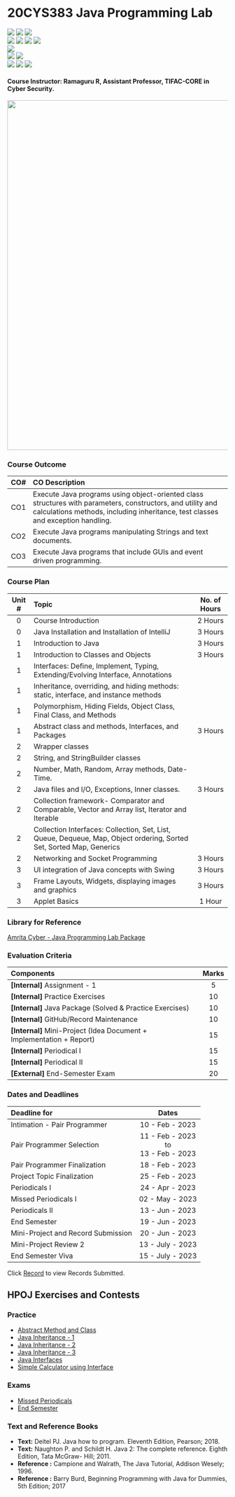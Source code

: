 # 20CYS383 Java Programming Lab
![](https://img.shields.io/badge/Batch-21CYS-lightgreen) ![](https://img.shields.io/badge/UG-blue) ![](https://img.shields.io/badge/Subject-JPL-blue) <br/>
![](https://img.shields.io/badge/Practical-3-orange) ![](https://img.shields.io/badge/Credits-1-orange) ![](https://img.shields.io/badge/Tools-IntelliJ-brown) ![](https://img.shields.io/badge/-HPOJ-brown) <br/> ![](https://img.shields.io/badge/Students-86-gold) <br/> 
![](https://img.shields.io/badge/Pass_Percent-100.00-darkgreen) ![](https://img.shields.io/badge/Average_Marks-64.03-blue) <br/> 
![](https://img.shields.io/badge/Course_Outcome_Attainment-TBD-blue)  ![](https://img.shields.io/badge/TLP_Feedback-61.28-blue) ![](https://img.shields.io/badge/Course_Feedback-67.13-blue)

#### Course Instructor:  Ramaguru R, Assistant Professor, TIFAC-CORE in Cyber Security.

<p align="center">
  <img src="Assets/images/JPL_Class.jpg" width="800">
</p>

### Course Outcome

| CO#  | CO Description |
|:------:|:----------------|
| CO1 | Execute Java programs using object-oriented class structures with parameters, constructors, and utility and calculations methods, including inheritance, test classes and exception handling. |
| CO2 | Execute Java programs manipulating Strings and text documents. |
| CO3 | Execute Java programs that include GUIs and event driven programming. |

### Course Plan 

| Unit # | Topic | No. of Hours |
|:------:|:-------|:------------:|
|    0   |  Course Introduction  | 2 Hours | 
|    0   |  Java Installation and Installation of IntelliJ | 3 Hours | 
|    1   |  Introduction to Java | 3 Hours |
|    1   |  Introduction to Classes and Objects  | 3 Hours | 
|    1   |  Interfaces: Define, Implement, Typing, Extending/Evolving Interface, Annotations |  | 
|    1   |  Inheritance, overriding, and hiding methods: static, interface, and instance methods |   | 
|    1   |  Polymorphism, Hiding Fields, Object Class, Final Class, and Methods |   | 
|    1   |  Abstract class and methods, Interfaces, and Packages |  3 Hours | 
|    2   |  Wrapper classes |   | 
|    2   |  String, and StringBuilder classes |   | 
|    2   |  Number, Math, Random, Array methods, Date-Time. |   | 
|    2   |  Java files and I/O, Exceptions, Inner classes. | 3 Hours | 
|    2   |  Collection framework- Comparator and Comparable, Vector and Array list, Iterator and Iterable |  | 
|    2   |  Collection Interfaces: Collection, Set, List, Queue, Dequeue, Map, Object ordering, Sorted Set, Sorted Map, Generics |    | 
|    2   |  Networking and Socket Programming | 3 Hours  | 
|    3   |  UI integration of Java concepts with Swing | 3 Hours  |
|    3   |  Frame Layouts, Widgets, displaying images and graphics | 3 Hours  | 
|    3   |  Applet Basics  | 1 Hour |

### Library for Reference

[Amrita Cyber - Java Programming Lab Package](lib/)

### Evaluation Criteria

| Components | Marks |
|:----------|:-----:|
| **[Internal]** Assignment - 1 | 5 |
| **[Internal]** Practice Exercises | 10 |
| **[Internal]** Java Package (Solved & Practice Exercises) | 10 |
| **[Internal]** GitHub/Record Maintenance | 10 |
| **[Internal]** Mini-Project (Idea Document + Implementation + Report) | 15 |
| **[Internal]** Periodical I | 15 |
| **[Internal]** Periodical II | 15 |
| **[External]** End-Semester Exam | 20 |

### Dates and Deadlines

| Deadline for | Dates |
|:------------|:-----:|
| Intimation - Pair Programmer | 10 - Feb - 2023 |
| Pair Programmer Selection | 11 - Feb - 2023 <br> to <br> 13 - Feb - 2023 |
| Pair Programmer Finalization | 18 - Feb - 2023 |
| Project Topic Finalization | 25 - Feb - 2023 |
| Periodicals I | 24 - Apr - 2023  |
| Missed Periodicals I | 02 - May - 2023  |
| Periodicals II | 13 - Jun - 2023 |
| End Semester | 19 - Jun - 2023 |
| Mini-Project and Record Submission | 20 - Jun - 2023 |
| Mini-Project Review 2 | 13 - July - 2023 |
| End Semester Viva | 15 - July - 2023 |

Click [Record](Records/21CYS) to view Records Submitted.

## HPOJ Exercises and Contests

### Practice

- [Abstract Method and Class](https://hpoj.cb.amrita.edu:8000/problem/20cys383ramabstrct01)
- [Java Inheritance - 1](https://hpoj.cb.amrita.edu:8000/problem/20cys383raminherit01)
- [Java Inheritance - 2](https://hpoj.cb.amrita.edu:8000/problem/20cys383raminherit02)
- [Java Inheritance - 3](https://hpoj.cb.amrita.edu:8000/problem/20cys383raminherit03)
- [Java Interfaces](https://hpoj.cb.amrita.edu:8000/problem/20cys383ramintrfc01)
- [Simple Calculator using Interface](https://hpoj.cb.amrita.edu:8000/problem/20cys383ramintrfc02)

### Exams

- [Missed Periodicals](https://hpoj.cb.amrita.edu:8000/problem/20cys383missedexam)
- [End Semester](https://hpoj.cb.amrita.edu:8000/contest/20cys383sem1)


### Text and Reference Books
- **Text:** Deitel PJ. Java how to program. Eleventh Edition, Pearson; 2018.
- **Text:** Naughton P. and Schildt H. Java 2: The complete reference. Eighth Edition, Tata McGraw- Hill; 2011.
- **Reference :** Campione and Walrath, The Java Tutorial, Addison Wesely; 1996.
- **Reference :** Barry Burd, Beginning Programming with Java for Dummies, 5th Edition; 2017
